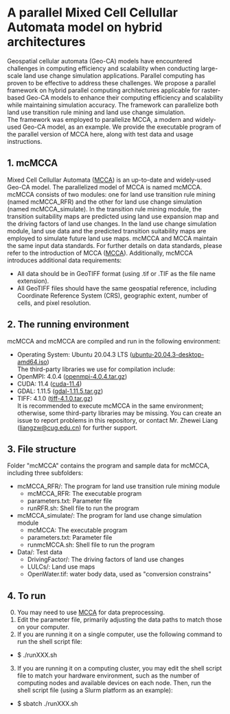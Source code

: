 # A parallel Mixed Cell Cellullar Automata model on hybrid architectures  
Geospatial cellular automata (Geo-CA) models have encountered challenges in computing efficiency and scalability when conducting large-scale land use change simulation applications. Parallel computing has proven to be effective to address these challenges. We propose a parallel framework on hybrid parallel computing architectures applicable for raster-based Geo-CA models to enhance their computing efficiency and scalability while maintaining simulation accuracy. The framework can parallelize both land use transition rule mining and land use change simulation.  
The framework was employed to parallelize MCCA, a modern and widely-used Geo-CA model, as an example. We provide the executable program of the parallel version of MCCA here, along with test data and usage instructions.  

## 1. mcMCCA
Mixed Cell Cellullar Automata ([MCCA](https://github.com/HPSCIL/Mixed_Cell_Cellullar_Automata.git)) is an up-to-date and widely-used Geo-CA model. The parallelized model of MCCA is named mcMCCA.   
mcMCCA consists of two modules: one for land use transition rule mining (named mcMCCA_RFR) and the other for land use change simulation (named mcMCCA_simulate). In the transition rule mining module, the transition suitability maps are predicted using land use expansion map and the driving factors of land use changes. In the land use change simulation module, land use data and the predicted transition suitability maps are employed to simulate future land use maps. mcMCCA and MCCA maintain the same input data standards. For further details on data standards, please refer to the introduction of MCCA ([MCCA](https://github.com/HPSCIL/Mixed_Cell_Cellullar_Automata.git)). Additionally, mcMCCA introduces additional data requirements:
- All data should be in GeoTIFF format (using .tif or .TIF as the file name extension).
- All GeoTIFF files should have the same geospatial reference, including Coordinate Reference System (CRS), geographic extent, number of cells, and pixel resolution.

## 2. The running environment
mcMCCA and mcMCCA are compiled and run in the following environment:
- Operating System: Ubuntu 20.04.3 LTS ([ubuntu-20.04.3-desktop-amd64.iso](http://lt.releases.ubuntu.com/20.04.3/ubuntu-20.04.3-desktop-amd64.iso))  
The third-party libraries we use for compilation include:
- OpenMPI: 4.0.4 ([openmpi-4.0.4.tar.gz](https://download.open-mpi.org/release/open-mpi/v4.0/openmpi-4.0.4.tar.gz))
- CUDA: 11.4 ([cuda-11.4](https://developer.nvidia.com/cuda-11-4-0-download-archive))
- GDAL: 1.11.5 ([gdal-1.11.5.tar.gz](http://download.osgeo.org/gdal/1.11.5/gdal-1.11.5.tar.gz))
- TIFF: 4.1.0 ([tiff-4.1.0.tar.gz](https://download.osgeo.org/libtiff/tiff-4.1.0.tar.gz))  
It is recommended to execute mcMCCA in the same environment; otherwise, some third-party libraries may be missing. You can create an issue to report problems in this repository, or contact Mr. Zhewei Liang (liangzw@cug.edu.cn) for further support.  

## 3. File structure
Folder "mcMCCA" contains the program and sample data for mcMCCA, including three subfolders:
- mcMCCA_RFR/:      The program for land use transition rule mining module
  - mcMCCA_RFR:     The executable program
  - parameters.txt: Parameter file
  - runRFR.sh:      Shell file to run the program
- mcMCCA_simulate/: The program for land use change simulation module
  - mcMCCA:         The executable program
  - parameters.txt: Parameter file
  - runmcMCCA.sh:   Shell file to run the program
- Data/:            Test data
  - DrivingFactor/: The driving factors of land use changes
  - LULCs/:         Land use maps
  - OpenWater.tif:  water body data, used as "conversion constrains" 

## 4. To run
0. You may need to use [MCCA](https://github.com/HPSCIL/Mixed_Cell_Cellullar_Automata.git) for data preprocessing.
1. Edit the parameter file, primarily adjusting the data paths to match those on your computer.
2. If you are running it on a single computer, use the following command to run the shell script file:  
- $ ./runXXX.sh  
3. If you are running it on a computing cluster, you may edit the shell script file to match your hardware environment, such as the number of computing nodes and available devices on each node. Then, run the shell script file (using a Slurm platform as an example):  
- $ sbatch ./runXXX.sh
